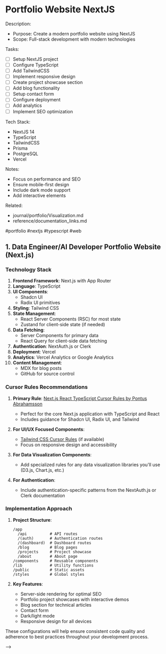 # Portfolio Website NextJS

<!-- PLANNING: Portfolio Website NextJS
created::2024-03-03T19:02:00Z
priority::high
due::2024-03-31T00:00:00Z
owner::@dionedge
estimate::40h
project::portfolio
-->

Description:
- Purpose: Create a modern portfolio website using NextJS
- Scope: Full-stack development with modern technologies

Tasks:
- [ ] Setup NextJS project
- [ ] Configure TypeScript
- [ ] Add TailwindCSS
- [ ] Implement responsive design
- [ ] Create project showcase section
- [ ] Add blog functionality
- [ ] Setup contact form
- [ ] Configure deployment
- [ ] Add analytics
- [ ] Implement SEO optimization

Tech Stack:
- NextJS 14
- TypeScript
- TailwindCSS
- Prisma
- PostgreSQL
- Vercel

Notes:
- Focus on performance and SEO
- Ensure mobile-first design
- Include dark mode support
- Add interactive elements

Related:
- journal/portfolio/Visualization.md
- reference/documentation_links.md

#portfolio #nextjs #typescript #web

## 1. Data Engineer/AI Developer Portfolio Website (Next.js)

### Technology Stack

1. **Frontend Framework**: Next.js with App Router
2. **Language**: TypeScript
3. **UI Components**: 
   - Shadcn UI
   - Radix UI primitives
4. **Styling**: Tailwind CSS
5. **State Management**: 
   - React Server Components (RSC) for most state
   - Zustand for client-side state (if needed)
6. **Data Fetching**: 
   - Server Components for primary data
   - React Query for client-side data fetching
7. **Authentication**: NextAuth.js or Clerk
8. **Deployment**: Vercel
9. **Analytics**: Vercel Analytics or Google Analytics
10. **Content Management**: 
    - MDX for blog posts
    - GitHub for source control

### Cursor Rules Recommendations

1. **Primary Rule**: [Next.js React TypeScript Cursor Rules by Pontus Abrahamsson](https://cursor.directory/nextjs-react-typescript-cursor-rules)
   - Perfect for the core Next.js application with TypeScript and React
   - Includes guidance for Shadcn UI, Radix UI, and Tailwind

2. **For UI/UX Focused Components**:
   - [Tailwind CSS Cursor Rules](https://cursor.directory/) (if available)
   - Focus on responsive design and accessibility

3. **For Data Visualization Components**:
   - Add specialized rules for any data visualization libraries you'll use (D3.js, Chart.js, etc.)

4. **For Authentication**:
   - Include authentication-specific patterns from the NextAuth.js or Clerk documentation

### Implementation Approach

1. **Project Structure**:
   ```
   /app
     /api          # API routes
     /(auth)       # Authentication routes
     /(dashboard)  # Dashboard routes
     /blog         # Blog pages
     /projects     # Project showcase
     /about        # About page
   /components     # Reusable components
   /lib            # Utility functions
   /public         # Static assets
   /styles         # Global styles
   ```

2. **Key Features**:
   - Server-side rendering for optimal SEO
   - Portfolio project showcases with interactive demos
   - Blog section for technical articles
   - Contact form
   - Dark/light mode
   - Responsive design for all devices

These configurations will help ensure consistent code quality and adherence to best practices throughout your development process.
<!--
order::55
TODO::2025-03-03T18:58:59.781Z
<!--
PLANNING::2025-03-03T19:00:41.904Z
-->
-->